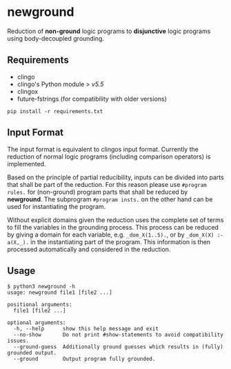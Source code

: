 # newground
Reduction of **non-ground** logic programs to **disjunctive** logic programs using body-decoupled grounding.

## Requirements
* clingo 
* clingo's Python module > *v5.5*
* clingox
* future-fstrings (for compatibility with older versions)
```
pip install -r requirements.txt
```

## Input Format
The input format is equivalent to clingos input format. Currently the reduction of normal logic programs (including comparison operators) is implemented. 

Based on the principle of partial reducibility, inputs can be divided into parts that shall be part of the reduction. For this reason please use `#program rules.` for (non-ground) program parts that shall be reduced by **newground**. The subprogram `#program insts.` on the other hand can be used for instantiating the program.

Without explicit domains given the reduction uses the complete set of terms to fill the variables in the grounding process. This process can be reduced by giving a domain for each variable, e.g. `_dom_X(1..5).`, or by `_dom_X(X) :- a(X,_).` in the instantiating part of the program. This information is then processed automatically and considered in the reduction.

## Usage
```
$ python3 newground -h
usage: newground file1 [file2 ...]

positional arguments:
  file1 [file2 ...]

optional arguments:
  -h, --help      show this help message and exit
  --no-show       Do not print #show-statements to avoid compatibility issues.
  --ground-guess  Additionally ground guesses which results in (fully) grounded output.
  --ground        Output program fully grounded.
```